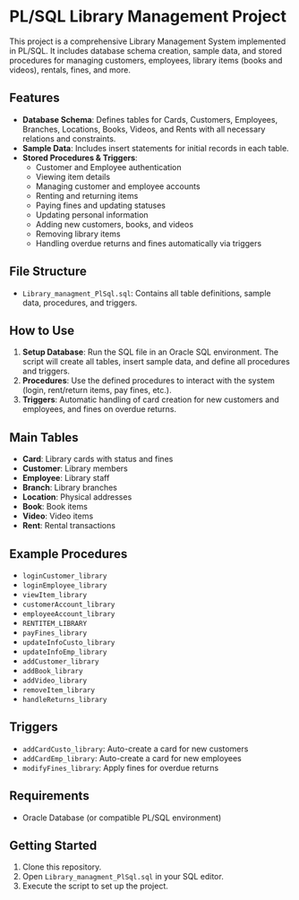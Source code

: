 # PL/SQL Library Management Project

This project is a comprehensive Library Management System implemented in PL/SQL. It includes database schema creation, sample data, and stored procedures for managing customers, employees, library items (books and videos), rentals, fines, and more.

## Features

- **Database Schema**: Defines tables for Cards, Customers, Employees, Branches, Locations, Books, Videos, and Rents with all necessary relations and constraints.
- **Sample Data**: Includes insert statements for initial records in each table.
- **Stored Procedures & Triggers**:
  - Customer and Employee authentication
  - Viewing item details
  - Managing customer and employee accounts
  - Renting and returning items
  - Paying fines and updating statuses
  - Updating personal information
  - Adding new customers, books, and videos
  - Removing library items
  - Handling overdue returns and fines automatically via triggers

## File Structure

- `Library_managment_PlSql.sql`: Contains all table definitions, sample data, procedures, and triggers.

## How to Use

1. **Setup Database**: Run the SQL file in an Oracle SQL environment. The script will create all tables, insert sample data, and define all procedures and triggers.
2. **Procedures**: Use the defined procedures to interact with the system (login, rent/return items, pay fines, etc.).
3. **Triggers**: Automatic handling of card creation for new customers and employees, and fines on overdue returns.

## Main Tables

- **Card**: Library cards with status and fines
- **Customer**: Library members
- **Employee**: Library staff
- **Branch**: Library branches
- **Location**: Physical addresses
- **Book**: Book items
- **Video**: Video items
- **Rent**: Rental transactions

## Example Procedures

- `loginCustomer_library`
- `loginEmployee_library`
- `viewItem_library`
- `customerAccount_library`
- `employeeAccount_library`
- `RENTITEM_LIBRARY`
- `payFines_library`
- `updateInfoCusto_library`
- `updateInfoEmp_library`
- `addCustomer_library`
- `addBook_library`
- `addVideo_library`
- `removeItem_library`
- `handleReturns_library`

## Triggers

- `addCardCusto_library`: Auto-create a card for new customers
- `addCardEmp_library`: Auto-create a card for new employees
- `modifyFines_library`: Apply fines for overdue returns

## Requirements

- Oracle Database (or compatible PL/SQL environment)

## Getting Started

1. Clone this repository.
2. Open `Library_managment_PlSql.sql` in your SQL editor.
3. Execute the script to set up the project.
